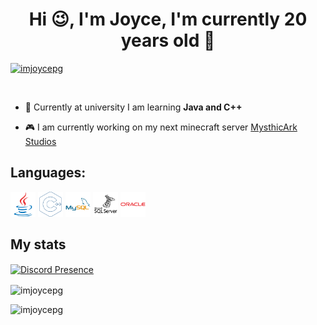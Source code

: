 <h1 align="center">Hi 😉, I'm Joyce, I'm currently 20 years old 🤠</h1>

<p align="left"> <a href="https://twitter.com/imjoycepg" target="blank"><img src="https://img.shields.io/twitter/follow/imjoycepg?color=red&style=for-the-badge" alt="imjoycepg" /></a> </p>

 <br>
 
- 🏫 Currently at university I am learning **Java and C++**

- 🎮 I am currently working on my next minecraft server [MysthicArk Studios](https://twitter.com/mysthicark)

<h2 align="left">Languages:</h3>
<p align="left">
<img src="https://raw.githubusercontent.com/devicons/devicon/master/icons/java/java-original.svg" alt="java" width="40" height="40"/>
<img src="https://github.com/devicons/devicon/blob/master/icons/cplusplus/cplusplus-line.svg" alt="c" width="40" height="40"/>
<img src="https://github.com/devicons/devicon/blob/master/icons/mysql/mysql-original-wordmark.svg" alt="c" width="40" height="40"/>
<img src="https://github.com/devicons/devicon/blob/master/icons/microsoftsqlserver/microsoftsqlserver-plain-wordmark.svg" alt="c" width="40" height="40"/>
<img src="https://github.com/devicons/devicon/blob/master/icons/oracle/oracle-original.svg" alt="c" width="40" height="40"/>

<h2 align="left">My stats</h3>

<p align="left">
    <a href="https://discord.com/users/299732456037154817" target="_blank" rel="nofollow">
        <img src="https://lanyard-profile-readme.vercel.app/api/299732456037154817?&animated=true&borderRadius=30px&idleMessage=Nothing..." alt="Discord Presence" align="center">
    </a>
</p>

<!-- <div> -->
<p align="left">
<a>
<img align="center" src="https://github-readme-stats.vercel.app/api?username=imjoycepg&show_icons=true&theme=radical&count_private=true&locale=en" alt="imjoycepg" />
</a>
</p>

<p align="left">
<img src="https://github-readme-stats.vercel.app/api/top-langs?username=imjoycepg&show_icons=true&theme=radical&locale=en&layout=compact" alt="imjoycepg" />
</p>
